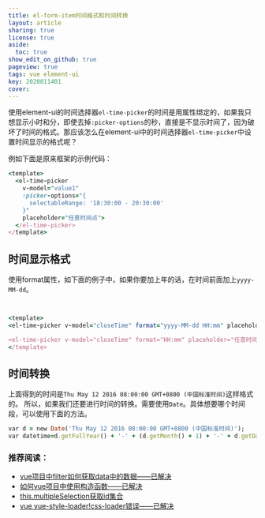 ```yaml
---
title: el-form-item时间格式和时间转换
layout: article
sharing: true
license: true
aside:
  toc: true
show_edit_on_github: true
pageview: true
tags: vue element-ui
key: 2020011401
cover: 
---
```


使用element-ui的时间选择器`el-time-picker`的时间是用属性绑定的，如果我只想显示小时和分，即使去掉`:picker-options`的秒，直接是不显示时间了，因为破坏了时间的格式。那应该怎么在element-ui中的时间选择器`el-time-picker`中设置时间显示的格式呢？

例如下面是原来框架的示例代码：

```ruby
<template>
  <el-time-picker
    v-model="value1"
    :picker-options="{
      selectableRange: '18:30:00 - 20:30:00'
    }"
    placeholder="任意时间点">
  </el-time-picker>
</template>
```





## 时间显示格式

使用format属性，如下面的例子中，如果你要加上年的话，在时间前面加上`yyyy-MM-dd`。

```ruby


<template>
<el-time-picker v-model="closeTime" format="yyyy-MM-dd HH:mm" placeholder="任意时间点"></el-time-picker>

<el-time-picker v-model="closeTime" format="HH:mm" placeholder="任意时间点"></el-time-picker>
</template>
```







## 时间转换

上面得到的时间是`Thu May 12 2016 08:00:00 GMT+0800 (中国标准时间)`这样格式的。
所以，如果我们还要进行时间的转换。需要使用`Date`。具体想要哪个时间段，可以使用下面的方法。


```ruby
var d = new Date('Thu May 12 2016 08:00:00 GMT+0800 (中国标准时间)');
var datetime=d.getFullYear() + '-' + (d.getMonth() + 1) + '-' + d.getDate() + ' ' + d.getHours() + ':' + d.getMinutes() + ':' + d.getSeconds();

```





### 推荐阅读：

- [vue项目中filter如何获取data中的数据——已解决](https://muitlog.com/2020/01/11/2020011102.html)
- [如何vue项目中使用构造函数——已解决](https://muitlog.com/2020/01/11/2020011101.html)
- [this.multipleSelection获取id集合](https://muitlog.com/2020/01/10/2020011001.html)
- [vue vue-style-loader!css-loader错误——已解决](https://muitlog.com/2020/01/03/2020010302.html)




